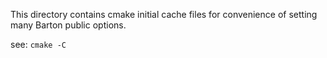 This directory contains cmake initial cache files for convenience of setting many Barton public options.

see: `cmake -C`
